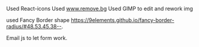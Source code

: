 Used React-icons
Used www.remove.bg
Used GIMP to edit and rework img

used Fancy Border shape
https://9elements.github.io/fancy-border-radius/#48.53.45.38--.

Email js to let form work.